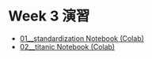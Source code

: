  # Week 3 演習
  - [01__standardization Notebook (Colab)](https://colab.research.google.com/drive/1zQ0aosSTjosV3VIP-kUQgkMyY5kaQQLx?usp=sharing)
  - [02__titanic Notebook (Colab)](https://colab.research.google.com/drive/1FC7I3WRjqNuDze__W2Y___7nY4_Kor5O?usp=sharing)
